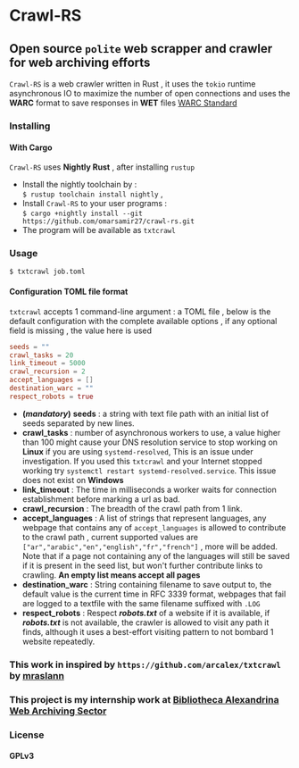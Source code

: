 # Crawl-RS

## Open source `polite` web scrapper and crawler for web archiving efforts

`Crawl-RS` is a web crawler written in Rust , it uses the `tokio` runtime asynchronous IO to maximize the number of open
connections and uses the **WARC** format to save responses in **WET** files
[WARC Standard](https://iipc.github.io/warc-specifications/specifications/warc-format/warc-1.1/)

### Installing

#### With Cargo

`Crawl-RS` uses **Nightly Rust** , after installing `rustup`

- Install the nightly toolchain by :  
  `$ rustup toolchain install nightly` ,
- Install `Crawl-RS` to your user programs :  
  `$ cargo +nightly install --git https://github.com/omarsamir27/crawl-rs.git`
- The program will be available as `txtcrawl`

### Usage

`$ txtcrawl job.toml`

#### Configuration TOML file format

`txtcrawl` accepts 1 command-line argument : a TOML file , below is the default configuration with the complete
available options , if any optional field is missing , the value here is used

```toml
seeds = ""
crawl_tasks = 20
link_timeout = 5000
crawl_recursion = 2
accept_languages = []
destination_warc = ""
respect_robots = true
```

- **(_mandatory_)** **seeds** : a string with text file path with an initial list of seeds separated by new lines.
- **crawl_tasks** : number of asynchronous workers to use, a value higher than 100 might cause your DNS resolution
  service to stop working on **Linux** if you are using `systemd-resolved`, This is an issue under investigation. If you
  used this `txtcrawl` and your Internet stopped working try `systemctl restart systemd-resolved.service`. This issue
  does not exist on **Windows**
- **link_timeout** : The time in milliseconds a worker waits for connection establishment before marking a url as bad.
- **crawl_recursion** : The breadth of the crawl path from 1 link.
- **accept_languages** : A list of strings that represent languages, any webpage that contains any of `accept_languages`
  is allowed to contribute to the crawl path , current supported values
  are `["ar","arabic","en","english","fr","french"]` , more will be added.
  Note that if a page not containing any of the languages will still be saved if it is present in the seed list, but
  won't further contribute links to crawling. **An empty list means accept all pages**
- **destination_warc** : String containing filename to save output to, the default value is the current time in RFC 3339
  format,
  webpages that fail are logged to a textfile with the same filename suffixed with `.LOG`
- **respect_robots** : Respect **_robots.txt_** of a website if it is available, if **_robots.txt_** is not available,
  the crawler is allowed to visit any path it finds, although it uses a best-effort visiting pattern to not bombard 1
  website repeatedly.

### This work in inspired by `https://github.com/arcalex/txtcrawl` by [mraslann](https://github.com/mraslann)
### This project is my internship work at [Bibliotheca Alexandrina Web Archiving Sector](https://github.com/arcalex) 

### License

#### GPLv3
